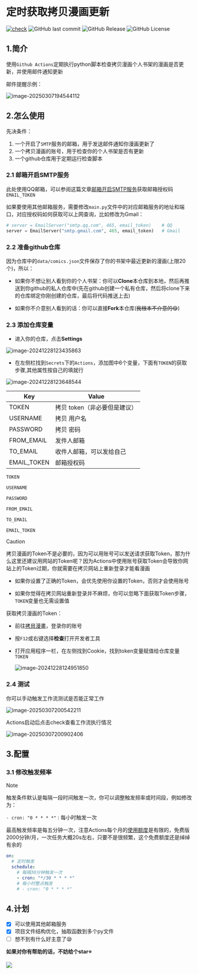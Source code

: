 # 定时获取拷贝漫画更新

[![check](https://github.com/caolib/check-manga-update/actions/workflows/check_update.yml/badge.svg)](https://github.com/caolib/check-manga-update/actions/workflows/check_update.yml)
![GitHub last commit](https://img.shields.io/github/last-commit/caolib/check-manga-update?logo=github)
![GitHub Release](https://img.shields.io/github/v/release/caolib/check-manga-update?link=https%3A%2F%2Fgithub.com%2Fcaolib%2Fcheck-manga-update%2Freleases)
![GitHub License](https://img.shields.io/github/license/caolib/check-manga-update)

## 1.简介

使用`Github Actions`定期执行python脚本检查拷贝漫画个人书架的漫画是否更新，并使用邮件通知更新

邮件提醒示例：

![image-20250307194544112](https://s2.loli.net/2025/03/07/dseWfJnl5L4KoaS.png)

## 2.怎么使用

先决条件：

1. 一个开启了`SMTP`服务的邮箱，用于发送邮件通知你漫画更新了
2. 一个拷贝漫画的账号，用于检查你的个人书架是否有更新
3. 一个github仓库用于定期运行检查脚本

### 2.1 邮箱开启SMTP服务

此处使用QQ邮箱，可以参阅这篇文章[邮箱开启SMTP服务](https://clb.pages.dev/2024/12/27/开启SMTP服务/)获取邮箱授权码`EMAIL_TOKEN`

如果要使用其他邮箱服务，需要修改`main.py`文件中的对应邮箱服务的地址和端口，对应授权码如何获取可以上网查询，比如修改为Gmail：

```py
# server = EmailServer("smtp.qq.com", 465, email_token)    # QQ
server = EmailServer("smtp.gmail.com", 465, email_token)   # Gmail
```

### 2.2 准备github仓库

因为仓库中的`data/comics.json`文件保存了你的书架中最近更新的漫画(上限20个)，所以：

- 如果你不想让别人看到你的个人书架：你可以**Clone**本仓库到本地，然后再推送到你github的私人仓库中(先在github创建一个私有仓库，然后将clone下来的仓库绑定你刚创建的仓库，最后将代码推送上去)

- 如果你不介意别人看到的话：你可以直接**Fork**本仓库(~~我根本不介意的😋~~)

### 2.3 添加仓库变量

- 进入你的仓库，点击**Settings** 

![image-20241228123435863](https://s2.loli.net/2024/12/28/y2YDdAGHhiW3Bkg.png)

- 在左侧栏找到`Secrets`下的`Actions`，添加图中6个变量，下面有`TOKEN`的获取步骤,其他属性按自己的填就行

![image-20241228123648544](https://s2.loli.net/2024/12/28/CkFaXtLTQbRU5he.png)

| Key         | Value                        |
| ----------- | ---------------------------- |
| TOKEN       | 拷贝 token（非必要但是建议） |
| USERNAME    | 拷贝 用户名                  |
| PASSWORD    | 拷贝 密码                    |
| FROM_EMAIL  | 发件人邮箱                   |
| TO_EMAIL    | 收件人邮箱，可以发给自己     |
| EMAIL_TOKEN | 邮箱授权码                   |

```txt
TOKEN
```

```txt
USERNAME
```

```txt
PASSWORD
```

```txt
FROM_EMAIL
```

```txt
TO_EMAIL
```

```txt
EMAIL_TOKEN
```

> [!caution]
>
> 拷贝漫画的Token不是必要的，因为可以用账号可以发送请求获取Token，那为什么这里还建议用网站的Token呢？因为Actions中使用账号获取Token会导致你网站上的Token过期，你就需要在拷贝网站上重新登录才能看漫画
>
> - 如果你设置了正确的Token，会优先使用你设置的Token，否则才会使用账号
>
> - 如果你觉得在拷贝网站重新登录并不麻烦，你可以忽略下面获取Token步骤，`TOKEN`变量也无需设置值

获取拷贝漫画的Token：

- 前往[拷貝漫畫](https://www.mangacopy.com/)，登录你的账号

- 按`F12`或右键选择**检查**打开开发者工具

- 打开应用程序一栏，在左侧找到Cookie，找到token变量赋值给仓库变量`TOKEN`

  ![image-20241228124951850](https://s2.loli.net/2024/12/28/un3kYgVO5BENLvF.png)

### 2.4 测试

你可以手动触发工作流测试是否能正常工作

![image-20250307200542211](https://s2.loli.net/2025/03/07/l1ZO7XqyFMRvt9J.png)

Actions启动后点击check查看工作流执行情况

![image-20250307200902406](https://s2.loli.net/2025/03/07/UHZo6lhFVT3DMX5.png)

## 3.配置

### 3.1 修改触发频率

> [!NOTE] 
>
> 触发条件默认是每隔一段时间触发一次，你可以调整触发频率或时间段，例如修改为：
>
> `- cron: "0 * * * *"` : 每小时触发一次
>
> 最高触发频率是每五分钟一次，注意Actions每个月的[使用额度](https://docs.github.com/zh/billing/managing-billing-for-your-products/managing-billing-for-github-actions/about-billing-for-github-actions)是有限的，免费版2000分钟/月，一次任务大概20s左右，只要不是很频繁，这个免费额度还是绰绰有余的

```yml
on:
  # 定时触发
  schedule:
    # 每隔30分钟触发一次
    - cron: "*/30 * * * *"
    # 每小时整点触发
    # - cron: "0 * * * *"
```

## 4.计划

- [x] 可以使用其他邮箱服务
- [x] 项目文件结构优化，抽取函数到多个py文件
- [ ] 想不到有什么好主意了😪

**如果对你有帮助的话，不妨给个star⭐**

![](https://counter.seku.su/cmoe?name=check-manga-update&theme=r34)
